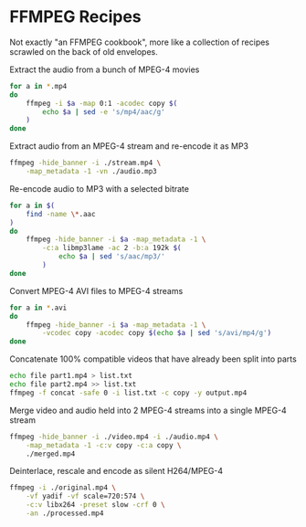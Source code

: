 # FFMPEG Recipes

Not exactly "an FFMPEG cookbook",
more like a collection of recipes scrawled on the back of old envelopes.

Extract the audio from a bunch of MPEG-4 movies

```bash
for a in *.mp4
do
    ffmpeg -i $a -map 0:1 -acodec copy $(
        echo $a | sed -e 's/mp4/aac/g'
    )
done
```

Extract audio from an MPEG-4 stream and re-encode it as MP3

```bash
ffmpeg -hide_banner -i ./stream.mp4 \
    -map_metadata -1 -vn ./audio.mp3
```

Re-encode audio to MP3 with a selected bitrate

```bash
for a in $(
    find -name \*.aac
)
do
    ffmpeg -hide_banner -i $a -map_metadata -1 \
        -c:a libmp3lame -ac 2 -b:a 192k $(
            echo $a | sed 's/aac/mp3/'
        )
done
```

Convert MPEG-4 AVI files to MPEG-4 streams

```bash
for a in *.avi
do
    ffmpeg -hide_banner -i $a -map_metadata -1 \
        -vcodec copy -acodec copy $(echo $a | sed 's/avi/mp4/g')
done
```

Concatenate 100% compatible videos that have already been split into parts

```bash
echo file part1.mp4 > list.txt
echo file part2.mp4 >> list.txt
ffmpeg -f concat -safe 0 -i list.txt -c copy -y output.mp4
```

Merge video and audio held into 2 MPEG-4 streams into a single
MPEG-4 stream

```bash
ffmpeg -hide_banner -i ./video.mp4 -i ./audio.mp4 \
    -map_metadata -1 -c:v copy -c:a copy \
    ./merged.mp4
```

Deinterlace, rescale and encode as silent H264/MPEG-4

```bash
ffmpeg -i ./original.mp4 \
    -vf yadif -vf scale=720:574 \
    -c:v libx264 -preset slow -crf 0 \
    -an ./processed.mp4
```

